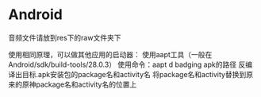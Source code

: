 # Android

音频文件请放到res下的raw文件夹下

使用相同原理，可以做其他应用的启动器：
使用aapt工具（一般在Android/sdk/build-tools/28.0.3）
使用命令：aapt d badging apk的路径
反编译出目标.apk安装包的package名和activity名
将package名和activity替换到原来的原神package名和activity名的位置上
